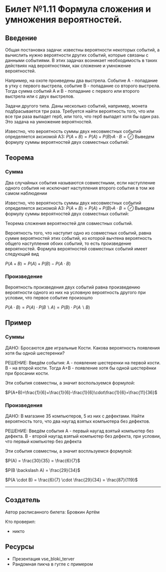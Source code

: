 # Билет №1.11 Формула сложения и умножения вероятностей.

## Введение

Общая постановка задачи: известны вероятности некоторых событий, а вычислить нужно вероятности других событий, которые связаны с данными событиями. В этих задачах возникает необходимость в таких действиях над вероятностями, как сложение и умножение вероятностей.

Например, на охоте проиведены два выстрела. Событие A - попадание в утку с первого выстрела, событие B - попадание со второго выстрела. Тогда сумма событий A и B - попадание с первого или второго выстрела или с двух выстрелов.

Задачи другого типа. Даны несколько событий, например, монета подбрасывается три раза. Требуется найти вероятность того, что или все три раза выпадет герб, или того, что герб выпадет хотя бы один раз. Это задача на умножение вероятностей.

Известно, что вероятность суммы двух несовместных событий определяется аксиомой АЗ: $P(A+B) = P(A)+P(B)\centerdot  A \cdot B = \oslash$ Выведем формулу суммы вероятностей двух совместных событий:

## Теорема

### Сумма

Два случайных события называются совместными, если наступление одного события не исключает наступления второго события в том же самом наблюдении

Известно, что вероятность суммы двух несовместных событий определяется аксиомой АЗ: $P(A+B) = P(A)+P(B)\centerdot  A \cdot B = \oslash$ Выведем формулу суммы вероятностей двух совместных событий:

Теорема сложения вероятностей для совместных событий. 

Вероятность того, что наступит одно из совместных событий, равна сумме вероятностей этих событий, из которой вычтена вероятность общего наступления обоих событий, то есть произведение вероятностей. Формула вероятностей совместных событий имеет следующий вид

$P (A + B) = P(A) + P(B) - P(A \cdot B)$

### Произведение

Вероятность произведения двух событий равна произведению вероятности одного из них на условную вероятность другого при условии, что первое событие произошло

$P(A \cdot B)=P(A) \cdot P(B \backslash A)=P(B) \cdot P(A \backslash B)$

## Пример

### Суммы

ДАНО: Бросаются две игральные Кости. Какова вероятность появления хотя бы одной шестеренки?

РЕШЕНИЕ: Введём события: 
А - появление шестеренки на первой кости. B - на второй кости. Тогда A+B - появление хотя бы одной шестерёнки при бросании кости. 

Эти события совместны, а значит воспользуемся формулой:

$P(A+B)=\frac{1}{6}+\frac{1}{6}-\frac{1}{6}\cdot\frac{1}{6}=\frac{11}{36}$

### Произведения

ДАНО: В магазине 35 компьютеров, 5 из них с дефектами. Найти вероятность того, что два наугад взятых компьютера без дефектов.

РЕШЕНИЕ: Введём события A - первый наугад взятый компьютер без дефекта. B - второй наугад взятый компьютер без дефекта, при условии, что первый компьютер без дефекта

Эти события совместны, а значит воспльзуемся формулой:

$P(A) = \frac{30}{35} = \frac{6}{7}$

$P(B \backslash A) = \frac{29}{34}$

$P(A \cdot B) = \frac{6}{7} \cdot \frac{29}{34} = \frac{87}{119}$

---
## Создатель

Автор расписанного билета: Бровкин Артём

Кто проверил:
- никто

## Ресурсы
- Презентация vse_bloki_terver
- Рандомная пикча в гугле с примером

